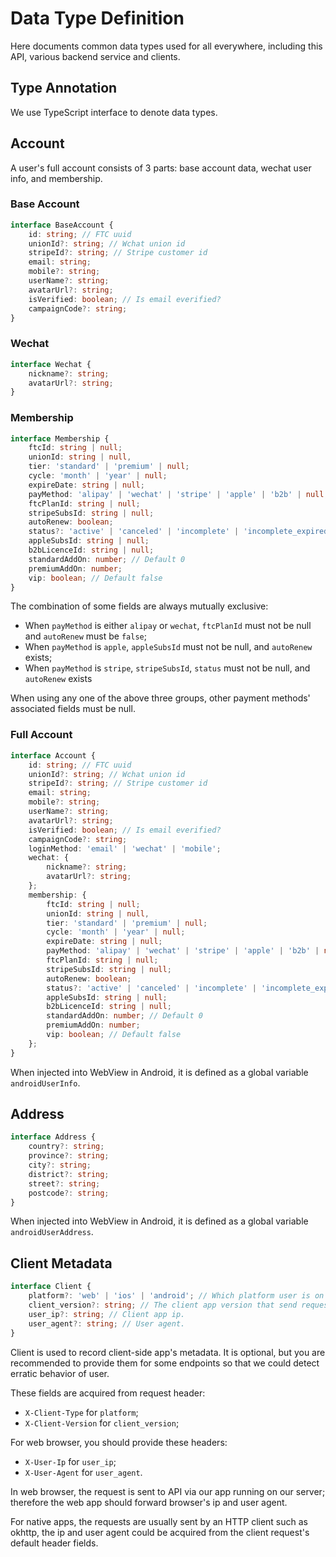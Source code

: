 # Data Type Definition

Here documents common data types used for all everywhere, including this API, various backend service and clients.

## Type Annotation

We use TypeScript interface to denote data types.

## Account

A user's full account consists of 3 parts: base account data, wechat user info, and membership.

### Base Account

```typescript
interface BaseAccount {
    id: string; // FTC uuid
    unionId?: string; // Wchat union id
    stripeId?: string; // Stripe customer id
    email: string;
    mobile?: string;
    userName?: string;
    avatarUrl?: string;
    isVerified: boolean; // Is email everified?
    campaignCode?: string;
}
```

### Wechat

```typescript
interface Wechat {
    nickname?: string;
    avatarUrl?: string;
}
```

### Membership

```typescript
interface Membership {
    ftcId: string | null;
    unionId: string | null,
    tier: 'standard' | 'premium' | null;
    cycle: 'month' | 'year' | null;
    expireDate: string | null;
    payMethod: 'alipay' | 'wechat' | 'stripe' | 'apple' | 'b2b' | null;
    ftcPlanId: string | null;
    stripeSubsId: string | null;
    autoRenew: boolean;
    status?: 'active' | 'canceled' | 'incomplete' | 'incomplete_expired' | 'past_due' | 'trialing' | 'unpaid' | null; // Stripe subscription status
    appleSubsId: string | null;
    b2bLicenceId: string | null;
    standardAddOn: number; // Default 0
    premiumAddOn: number;
    vip: boolean; // Default false
}
```

The combination of some fields are always mutually exclusive:

* When `payMethod` is either `alipay` or `wechat`, `ftcPlanId` must not be null and `autoRenew` must be `false`;
* When `payMethod` is `apple`, `appleSubsId` must not be null, and `autoRenew` exists;
* When `payMethod` is `stripe`, `stripeSubsId`, `status` must not be null, and `autoRenew` exists

When using any one of the above three groups, other payment methods' associated fields must be null.

### Full Account

```typescript
interface Account {
    id: string; // FTC uuid
    unionId?: string; // Wchat union id
    stripeId?: string; // Stripe customer id
    email: string;
    mobile?: string;
    userName?: string;
    avatarUrl?: string;
    isVerified: boolean; // Is email everified?
    campaignCode?: string;
    loginMethod: 'email' | 'wechat' | 'mobile';
    wechat: {
        nickname?: string;
        avatarUrl?: string;
    };
    membership: {
        ftcId: string | null;
        unionId: string | null,
        tier: 'standard' | 'premium' | null;
        cycle: 'month' | 'year' | null;
        expireDate: string | null;
        payMethod: 'alipay' | 'wechat' | 'stripe' | 'apple' | 'b2b' | null;
        ftcPlanId: string | null;
        stripeSubsId: string | null;
        autoRenew: boolean;
        status?: 'active' | 'canceled' | 'incomplete' | 'incomplete_expired' | 'past_due' | 'trialing' | 'unpaid' | null; // Stripe subscription status
        appleSubsId: string | null;
        b2bLicenceId: string | null;
        standardAddOn: number; // Default 0
        premiumAddOn: number;
        vip: boolean; // Default false
    };
}
```

When injected into WebView in Android, it is defined as a global variable `androidUserInfo`.

## Address

```typescript
interface Address {
    country?: string;
    province?: string;
    city?: string;
    district?: string;
    street?: string;
    postcode?: string;
}
```

When injected into WebView in Android, it is defined as a global variable `androidUserAddress`.


## Client Metadata

```typescript
interface Client {
    platform?: 'web' | 'ios' | 'android'; // Which platform user is on
    client_version?: string; // The client app version that send request to API.
    user_ip?: string; // Client app ip.
    user_agent?: string; // User agent.
}
```

Client is used to record client-side app's metadata. It is optional, but you are recommended to provide them for some endpoints so that we could detect erratic behavior of user.

These fields are acquired from request header:

* `X-Client-Type` for `platform`;
* `X-Client-Version` for `client_version`;

For web browser, you should provide these headers:

* `X-User-Ip` for `user_ip`;
* `X-User-Agent` for `user_agent`.

In web browser, the request is sent to API via our app running on our server; therefore the web app should forward browser's ip and user agent.

For native apps, the requests are usually sent by an HTTP client such as okhttp, the ip and user agent could be acquired from the client request's default header fields.
